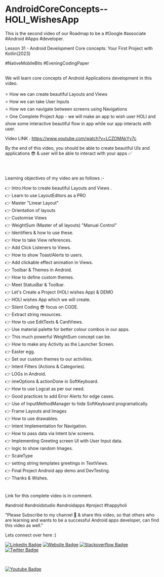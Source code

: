 # AndroidCoreConcepts--HOLI_WishesApp
This is the second video of our Roadmap to be a #Google #associate #Android #Apps #developer.

Lesson 31 - Android Development Core concepts: Your First Project with Kotlin(2023)

#NativeMobileBits  #EveningCodingPaper
</br></br>


We will learn core concepts of Android Applications development in this video.</br></br>
⭐ How we can create beautiful Layouts and Views</br>
⭐ How we can take User Inputs</br>
⭐ How we can navigate between screens using Navigations</br>
⭐ One Complete Project App - we will make an app to wish user HOLI and show some interactive beautiful flow in app while our app interacts with user.</br>

Video LINK : https://www.youtube.com/watch?v=LCZOMAkYy7c

By the end of this video, you should be able to create beautiful UIs and applications 😎 & user will be able to interact with your apps ✅

</br></br>

Learning objectives of my video are as follows :-

👉 Intro.How to create beautiful Layouts and Views .</br>
👉 Learn to use LayoutEditors as a PRO</br>
👉 Master "Linear Layout"</br>
👉 Orientation of layouts</br>
👉 Customise Views</br>
👉 WeightSum (Master of all layouts) "Manual Control"</br>
👉 Identifiers & how to use these.</br>
👉 How to take View references.</br>
👉 Add Click Listeners to Views.</br>
👉 How to show Toast/Alerts to users.</br>
👉 Add clickable effect animation in Views.</br>
👉 Toolbar & Themes in Android.</br>
👉 How to define custom themes.</br>
👉 Meet StatusBar & Toolbar.</br>
👉 Let's Create a Project (HOLI wishes App) & DEMO</br>
👉 HOLI wishes App which we will create.</br>
👉 Silent Coding 😎 focus on CODE.</br>
👉 Extract string resources.</br>
👉 How to use EditTexts & CardViews.</br>
👉 Use material palette for better colour combos in our apps.</br>
👉 This much powerful WeightSum concept can be.</br>
👉 How to make any Activity as the Launcher Screen.</br>
👉 Easter egg.</br>
👉 Set our custom themes to our activities.</br>
👉 Intent Filters (Actions & Categories).</br>
👉 LOGs in Android.</br>
👉 imeOptions & actionDone in SoftKeyboard.</br>
👉 How to use Logcat as per our need.</br>
👉 Good practices to add Error Alerts for edge cases.</br>
👉 Use of InputMethodManager to hide SoftKeyboard programatically.</br>
👉 Frame Layouts and Images</br>
👉 How to use drawables.</br>
👉 Intent Implementation for Navigation.</br>
👉 How to pass data via Intent b/w screens.</br>
👉 Implementing Greeting screen UI with User Input data.</br>
👉 logic to show random Images.</br>
👉 ScaleType</br>
👉 setting string templates greetings in TextViews.</br>
👉 Final Project Android app demo and DevTesting.</br>
👉 Thanks & Wishes.</br>
</br></br>
Link for this complete video is in comment.

#android #androidstudio #androidapps #project #happyholi

"Please Subscribe to my channel 🧡 & share this video, so that others who are learning and wants to be a successful Android apps developer, can find this video as well."

Lets connect over here :) 
  
[![Linkedin Badge](https://img.shields.io/badge/-LinkedIn-0e76a8?style=flat-square&logo=Linkedin&logoColor=white)](https://www.linkedin.com/in/sachin-rajput-998b48105/)
[![Website Badge](https://img.shields.io/badge/Medium-3b5998?style=flat-square&logo=google-chrome&logoColor=white)](https://droid-lover.medium.com/)
[![Stackoverflow Badge](https://img.shields.io/badge/-Stackoverflow-FFA500?style=flat-square&logo=Stackoverflow&logoColor=orange)](https://stackoverflow.com/users/7193506/sachin)
[![Twitter Badge](https://img.shields.io/twitter/follow/droid_lover_?style=social)](https://twitter.com/droid_lover_)

</br>

[![Youtube Badge](https://img.shields.io/badge/YouTube-FF0000?style=for-the-badge&logo=youtube&logoColor=white)](https://www.youtube.com/channel/UCTjQSpx2waqXTC37AgM8qyA)
